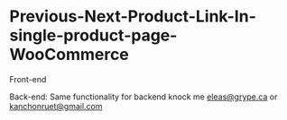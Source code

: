 # Previous-Next-Product-Link-In-single-product-page-WooCommerce
Front-end

Back-end: Same functionality for backend knock me eleas@grype.ca or kanchonruet@gmail.com
